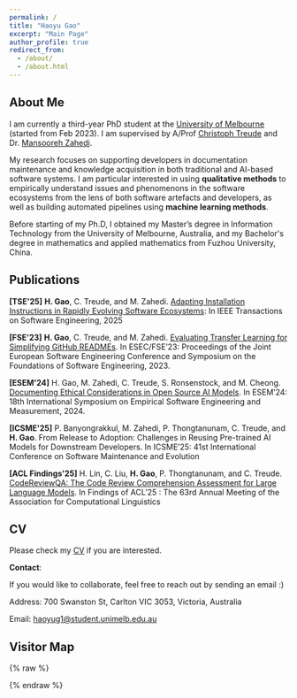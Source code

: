 ```yaml
---
permalink: /
title: "Haoyu Gao"
excerpt: "Main Page"
author_profile: true
redirect_from: 
  - /about/
  - /about.html
---
```




## About Me

I am currently a third-year PhD student at the [University of Melbourne](https://www.unimelb.edu.au/) (started from Feb 2023). I am supervised by A/Prof [Christoph Treude](https://ctreude.ca/) and Dr. [Mansooreh Zahedi](https://scholar.google.dk/citations?user=-mrcwTwAAAAJ&hl=en).

My research focuses on supporting developers in documentation maintenance and knowledge acquisition in both traditional and AI-based software systems. I am particular interested in using **qualitative methods** to empirically understand issues and phenomenons in the software ecosystems from the lens of both software artefacts and developers, as well as building automated pipelines using **machine learning methods**.

Before starting of my Ph.D, I obtained my Master’s degree in Information Technology from the University of Melbourne, Australia, and my Bachelor's degree in mathematics and applied mathematics from Fuzhou University, China.

## Publications 
**[TSE'25]** **H. Gao**, C. Treude, and M. Zahedi. [Adapting Installation Instructions in Rapidly Evolving Software Ecosystems](https://ieeexplore.ieee.org/abstract/document/10931854): In IEEE Transactions on Software Engineering, 2025 

**[FSE'23]** **H. Gao**, C. Treude, and M. Zahedi. [Evaluating Transfer Learning for Simplifying GitHub READMEs](https://dl.acm.org/doi/abs/10.1145/3611643.3616291). In ESEC/FSE’23: Proceedings of the Joint European Software Engineering Conference and Symposium on the Foundations of Software Engineering, 2023.

**[ESEM'24]** H. Gao, M. Zahedi, C. Treude, S. Ronsenstock, and M. Cheong. [Documenting Ethical Considerations in Open Source AI Models](https://dl.acm.org/doi/abs/10.1145/3674805.3686679). In ESEM’24: 18th International Symposium on Empirical Software Engineering and Measurement, 2024.

**[ICSME'25]** P. Banyongrakkul, M. Zahedi, P. Thongtanunam, C. Treude, and **H. Gao**. From Release to Adoption: Challenges in Reusing Pre-trained AI Models for Downstream Developers. In ICSME’25: 41st International Conference on Software Maintenance and Evolution

**[ACL Findings'25]** H. Lin, C. Liu, **H. Gao**, P. Thongtanunam, and C. Treude. [CodeReviewQA: The Code Review Comprehension Assessment for Large Language Models](https://arxiv.org/abs/2503.16167). In Findings of ACL’25 : The 63rd Annual Meeting of the Association for Computational Linguistics 


## CV
Please check my [CV](http://haoyu-gao.github.io/files/Haoyu_Gao_CV.pdf) if you are interested. 

**Contact**:

If you would like to collaborate, feel free to reach out by sending an email :) 

Address: 700 Swanston St, Carlton VIC 3053, Victoria, Australia

Email: haoyug1@student.unimelb.edu.au

## Visitor Map

{% raw %}
<div>
<script type="text/javascript" id="clustrmaps" src="//clustrmaps.com/map_v2.js?d=2kz3g2Ccaw4X54FYyWBNuO81f7yTBbVR99T5OcUBGb4"></script>
</div>
{% endraw %}

